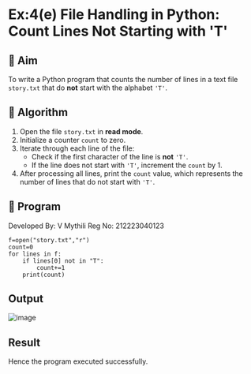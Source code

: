 # Ex:4(e) File Handling in Python: Count Lines Not Starting with 'T'

## 🎯 Aim
To write a Python program that counts the number of lines in a text file `story.txt` that do **not** start with the alphabet `'T'`.

## 🧠 Algorithm
1. Open the file `story.txt` in **read mode**.
2. Initialize a counter `count` to zero.
3. Iterate through each line of the file:
   - Check if the first character of the line is **not** `'T'`.
   - If the line does not start with `'T'`, increment the `count` by 1.
4. After processing all lines, print the `count` value, which represents the number of lines that do not start with `'T'`.

## 🧾 Program
Developed By: V Mythili
Reg No: 212223040123

```
f=open("story.txt","r")
count=0
for lines in f:
    if lines[0] not in "T":
        count+=1
    print(count)
```

## Output

![image](https://github.com/user-attachments/assets/6c4ae004-95a0-45c4-acfd-967d38c8da1a)

## Result

Hence the program executed successfully.

